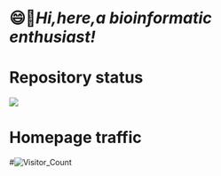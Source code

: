 # 😄🎊***Hi,here,a bioinformatic enthusiast!***
# Repository status
![](https://github-readme-stats.vercel.app/api?username=BioinfoCSM&show_icons=true&theme=transparent)
# Homepage traffic
#![Visitor_Count](https://profile-counter.glitch.me/BioinfoCSM.com/count.svg)
